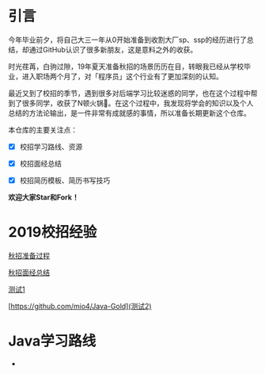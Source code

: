 # 引言

今年毕业前夕，将自己大三一年从0开始准备到收割大厂sp、ssp的经历进行了总结，却通过GitHub认识了很多新朋友，这是意料之外的收获。

时光荏苒，白驹过隙，19年夏天准备秋招的场景历历在目，转眼我已经从学校毕业，进入职场两个月了，对「程序员」这个行业有了更加深刻的认知。

最近又到了校招的季节，遇到很多对后端学习比较迷惑的同学，也在这个过程中帮到了很多同学，收获了N顿火锅:full_moon_with_face:。在这个过程中，我发现将学会的知识以及个人总结的方法论输出，是一件非常有成就感的事情，所以准备长期更新这个仓库。

本仓库的主要关注点：

- [x] 校招学习路线、资源
- [x] 校招面经总结
- [x] 校招简历模板、简历书写技巧



**欢迎大家Star和Fork！**







# 2019校招经验

[秋招准备过程]([https://github.com/mio4/Java-Gold/blob/master/campus/2019%20campus%20interview.md](https://github.com/mio4/Java-Gold/blob/master/campus/2019-campus-interview.md))

[秋招面经总结]([https://github.com/mio4/Java-Gold/blob/master/campus/2019%20campus%20note.pdf](https://github.com/mio4/Java-Gold/blob/master/campus/2019-campus-note.pdf))



[测试1](https://github.com/mio4/Java-Gold)



[https://github.com/mio4/Java-Gold](测试2)

# Java学习路线

- 

















